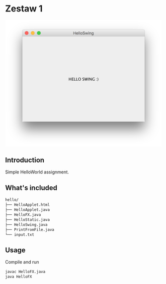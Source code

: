 # Zestaw 1

![hello](Hello.png)

## Introduction

Simple HelloWorld assignment.

## What's included

```
hello/
├── HelloApplet.html
├── HelloApplet.java
├── HelloFX.java
├── HelloStatic.java
├── HelloSwing.java
├── PrintFromFile.java
└── input.txt
```

## Usage

Compile and run

```
javac HelloFX.java
java HelloFX
```
